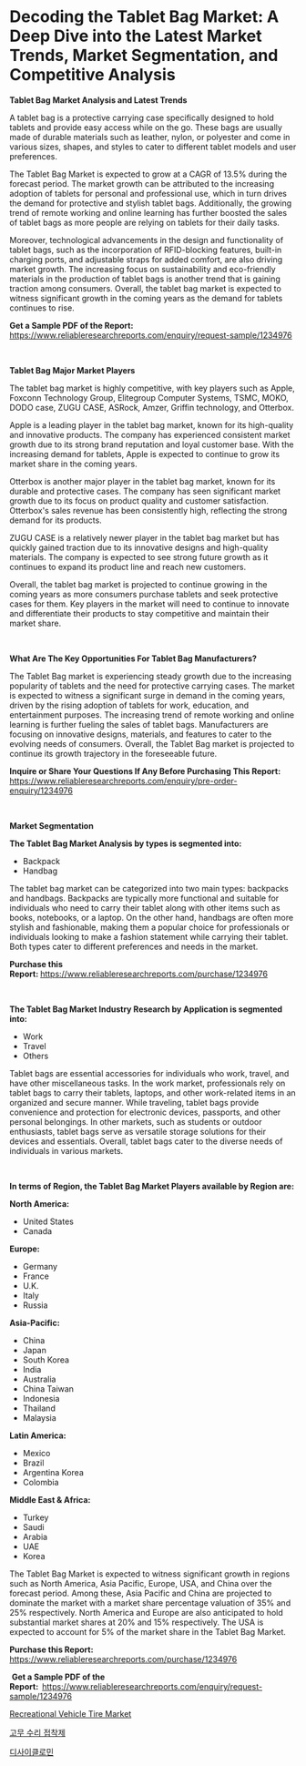 <p><h1>Decoding the Tablet Bag Market: A Deep Dive into the Latest Market Trends, Market Segmentation, and Competitive Analysis</h1></p><p><strong>Tablet Bag Market Analysis and Latest Trends</strong></p>
<p><p>A tablet bag is a protective carrying case specifically designed to hold tablets and provide easy access while on the go. These bags are usually made of durable materials such as leather, nylon, or polyester and come in various sizes, shapes, and styles to cater to different tablet models and user preferences.</p><p>The Tablet Bag Market is expected to grow at a CAGR of 13.5% during the forecast period. The market growth can be attributed to the increasing adoption of tablets for personal and professional use, which in turn drives the demand for protective and stylish tablet bags. Additionally, the growing trend of remote working and online learning has further boosted the sales of tablet bags as more people are relying on tablets for their daily tasks.</p><p>Moreover, technological advancements in the design and functionality of tablet bags, such as the incorporation of RFID-blocking features, built-in charging ports, and adjustable straps for added comfort, are also driving market growth. The increasing focus on sustainability and eco-friendly materials in the production of tablet bags is another trend that is gaining traction among consumers. Overall, the tablet bag market is expected to witness significant growth in the coming years as the demand for tablets continues to rise.</p></p>
<p><strong>Get a Sample PDF of the Report:&nbsp;</strong> <a href="https://www.reliableresearchreports.com/enquiry/request-sample/1234976">https://www.reliableresearchreports.com/enquiry/request-sample/1234976</a></p>
<p>&nbsp;</p>
<p><strong>Tablet Bag Major Market Players</strong></p>
<p><p>The tablet bag market is highly competitive, with key players such as Apple, Foxconn Technology Group, Elitegroup Computer Systems, TSMC, MOKO, DODO case, ZUGU CASE, ASRock, Amzer, Griffin technology, and Otterbox. </p><p>Apple is a leading player in the tablet bag market, known for its high-quality and innovative products. The company has experienced consistent market growth due to its strong brand reputation and loyal customer base. With the increasing demand for tablets, Apple is expected to continue to grow its market share in the coming years.</p><p>Otterbox is another major player in the tablet bag market, known for its durable and protective cases. The company has seen significant market growth due to its focus on product quality and customer satisfaction. Otterbox's sales revenue has been consistently high, reflecting the strong demand for its products.</p><p>ZUGU CASE is a relatively newer player in the tablet bag market but has quickly gained traction due to its innovative designs and high-quality materials. The company is expected to see strong future growth as it continues to expand its product line and reach new customers.</p><p>Overall, the tablet bag market is projected to continue growing in the coming years as more consumers purchase tablets and seek protective cases for them. Key players in the market will need to continue to innovate and differentiate their products to stay competitive and maintain their market share.</p></p>
<p>&nbsp;</p>
<p><strong>What Are The Key Opportunities For Tablet Bag Manufacturers?</strong></p>
<p><p>The Tablet Bag market is experiencing steady growth due to the increasing popularity of tablets and the need for protective carrying cases. The market is expected to witness a significant surge in demand in the coming years, driven by the rising adoption of tablets for work, education, and entertainment purposes. The increasing trend of remote working and online learning is further fueling the sales of tablet bags. Manufacturers are focusing on innovative designs, materials, and features to cater to the evolving needs of consumers. Overall, the Tablet Bag market is projected to continue its growth trajectory in the foreseeable future.</p></p>
<p><strong>Inquire or Share Your Questions If Any Before Purchasing This Report:</strong> <a href="https://www.reliableresearchreports.com/enquiry/pre-order-enquiry/1234976">https://www.reliableresearchreports.com/enquiry/pre-order-enquiry/1234976</a></p>
<p>&nbsp;</p>
<p><strong>Market Segmentation</strong></p>
<p><strong>The Tablet Bag Market Analysis by types is segmented into:</strong></p>
<p><ul><li>Backpack</li><li>Handbag</li></ul></p>
<p><p>The tablet bag market can be categorized into two main types: backpacks and handbags. Backpacks are typically more functional and suitable for individuals who need to carry their tablet along with other items such as books, notebooks, or a laptop. On the other hand, handbags are often more stylish and fashionable, making them a popular choice for professionals or individuals looking to make a fashion statement while carrying their tablet. Both types cater to different preferences and needs in the market.</p></p>
<p><strong>Purchase this Report:&nbsp;</strong><a href="https://www.reliableresearchreports.com/purchase/1234976">https://www.reliableresearchreports.com/purchase/1234976</a></p>
<p>&nbsp;</p>
<p><strong>The Tablet Bag Market Industry Research by Application is segmented into:</strong></p>
<p><ul><li>Work</li><li>Travel</li><li>Others</li></ul></p>
<p><p>Tablet bags are essential accessories for individuals who work, travel, and have other miscellaneous tasks. In the work market, professionals rely on tablet bags to carry their tablets, laptops, and other work-related items in an organized and secure manner. While traveling, tablet bags provide convenience and protection for electronic devices, passports, and other personal belongings. In other markets, such as students or outdoor enthusiasts, tablet bags serve as versatile storage solutions for their devices and essentials. Overall, tablet bags cater to the diverse needs of individuals in various markets.</p></p>
<p>&nbsp;</p>
<p><strong>In terms of Region, the Tablet Bag Market Players available by Region are:</strong></p>
<p>
    <p> <strong> North America: </strong>
        <ul>
            <li>United States</li>
            <li>Canada</li>
        </ul>
        </p> 
    <p> <strong> Europe: </strong>
        <ul>
            <li>Germany</li>
            <li>France</li>
            <li>U.K.</li>
            <li>Italy</li>
            <li>Russia</li>
        </ul>
        </p> 
    <p> <strong> Asia-Pacific: </strong>
        <ul>
            <li>China</li>
            <li>Japan</li>
            <li>South Korea</li>
            <li>India</li>
            <li>Australia</li>
            <li>China Taiwan</li>
            <li>Indonesia</li>
            <li>Thailand</li>
            <li>Malaysia</li>
        </ul>
        </p> 
    <p> <strong> Latin America: </strong>
        <ul>
            <li>Mexico</li>
            <li>Brazil</li>
            <li>Argentina Korea</li>
            <li>Colombia</li>
        </ul>
        </p> 
    <p> <strong> Middle East & Africa: </strong>
        <ul>
            <li>Turkey</li>
            <li>Saudi</li>
            <li>Arabia</li>
            <li>UAE</li>
            <li>Korea</li>
        </ul>
    </p>
    </p>
<p><p>The Tablet Bag Market is expected to witness significant growth in regions such as North America, Asia Pacific, Europe, USA, and China over the forecast period. Among these, Asia Pacific and China are projected to dominate the market with a market share percentage valuation of 35% and 25% respectively. North America and Europe are also anticipated to hold substantial market shares at 20% and 15% respectively. The USA is expected to account for 5% of the market share in the Tablet Bag Market.</p></p>
<p><strong>Purchase this Report: </strong><a href="https://www.reliableresearchreports.com/purchase/1234976">https://www.reliableresearchreports.com/purchase/1234976</a></p>
<p>&nbsp;<strong>Get a Sample PDF of the Report:&nbsp;&nbsp;</strong><a href="https://www.reliableresearchreports.com/enquiry/request-sample/1234976">https://www.reliableresearchreports.com/enquiry/request-sample/1234976</a></p>
<p><strong></strong></p>
<p><p><a href="https://full-wildebeest-80b.notion.site/Recreational-Vehicle-Tire-Market-Size-Furnishes-Valuable-Information-Encompassing-Market-Share-Mark-3eebc6696c564780a4513dda4bb530a4">Recreational Vehicle Tire Market</a></p><p><a href="https://medium.com/@maksymilianbaran1901/%EA%B3%A0%EB%AC%B4-%EC%88%98%EB%A6%AC-%EC%A0%91%EC%B0%A9%EC%A0%9C-%EC%8B%9C%EC%9E%A5-%EB%B6%84%EC%84%9D-%EB%B0%8F-2024%EB%85%84%EB%B6%80%ED%84%B0-2031%EB%85%84%EA%B9%8C%EC%A7%80%EC%9D%98-%EA%B7%9C%EB%AA%A8-%EC%98%88%EC%B8%A1-0ec0e07f129a">고무 수리 접착제</a></p><p><a href="https://medium.com/@whitneymurphy1982/%EB%94%94%ED%81%B4%EB%A1%9C%EB%A7%88%EC%9D%B8-%EC%8B%9C%EC%9E%A5-%EA%B2%BD%EC%9F%81-%EB%B6%84%EC%84%9D-%EC%8B%9C%EC%9E%A5-%EB%8F%99%ED%96%A5-%EB%B0%8F-2031%EB%85%84%EA%B9%8C%EC%A7%80%EC%9D%98-%EC%98%88%EC%B8%A1-37fd68181f78">디사이클로민</a></p></p>